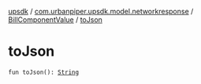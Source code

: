 [upsdk](../../index.md) / [com.urbanpiper.upsdk.model.networkresponse](../index.md) / [BillComponentValue](index.md) / [toJson](./to-json.md)

# toJson

`fun toJson(): `[`String`](https://kotlinlang.org/api/latest/jvm/stdlib/kotlin/-string/index.html)